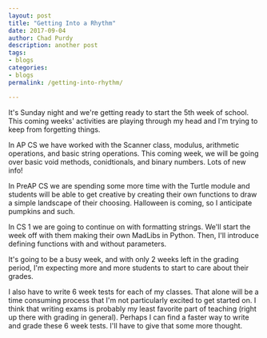 ```yaml
---
layout: post
title: "Getting Into a Rhythm"
date: 2017-09-04
author: Chad Purdy
description: another post
tags:
- blogs
categories:
- blogs
permalink: /getting-into-rhythm/

---
```


It's Sunday night and we're getting ready to start the 5th week of school.  This coming weeks' activities are playing through my head and I'm trying to keep from forgetting things.

In AP CS we have worked with the Scanner class, modulus, arithmetic operations, and basic string operations.  This coming week, we will be going over basic void methods, conidtionals, and binary numbers.  Lots of new info!

In PreAP CS we are spending some more time with the Turtle module and students will be able to get creative by creating their own functions to draw a simple landscape of their choosing.  Halloween is coming, so I anticipate pumpkins and such.

In CS 1 we are going to continue on with formatting strings.  We'll start the week off with them making their own MadLibs in Python.  Then, I'll introduce defining functions with and without parameters.  

It's going to be a busy week, and with only 2 weeks left in the grading period, I'm expecting more and more students to start to care about their grades.  

I also have to write 6 week tests for each of my classes.  That alone will be a time consuming process that I'm not particularly excited to get started on.  I think that writing exams is probably my least favorite part of teaching (right up there with grading in general).  Perhaps I can find a faster way to write and grade these 6 week tests.  I'll have to give that some more thought.

